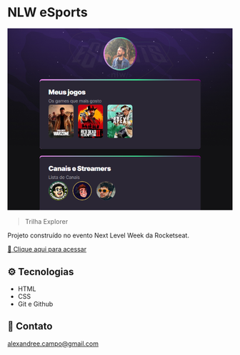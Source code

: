 # NLW eSports

![preview](./.github/preview.png)

>Trilha Explorer

Projeto construído no evento Next Level Week da Rocketseat.

[🔗 Clique aqui para acessar](https://AlexandreeCampo.github.io/nlw-esports-explorer/)

## ⚙️ Tecnologias

- HTML
- CSS
- Git e Github

## 📧 Contato

alexandree.campo@gmail.com
